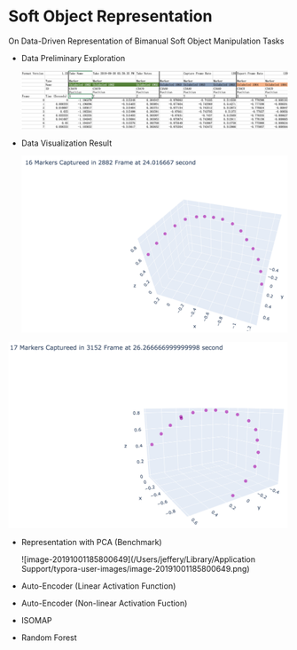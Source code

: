 # Soft Object Representation
On Data-Driven Representation of Bimanual Soft Object Manipulation Tasks

- Data Preliminary Exploration

  ![DataExploration](./DataExploration.png)

- Data Visualization Result

  ![16m](./16m.png)

![17m](./17m.png)


- Representation with PCA (Benchmark)

  ![image-20191001185800649](/Users/jeffery/Library/Application Support/typora-user-images/image-20191001185800649.png)

- Auto-Encoder (Linear Activation Function)

- Auto-Encoder (Non-linear Activation Fuction)

- ISOMAP

- Random Forest





